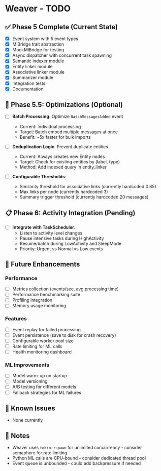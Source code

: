 # Weaver - TODO

## ✅ Phase 5 Complete (Current State)

- [x] Event system with 5 event types
- [x] MlBridge trait abstraction
- [x] MockMlBridge for testing
- [x] Async dispatcher with concurrent task spawning
- [x] Semantic indexer module
- [x] Entity linker module
- [x] Associative linker module
- [x] Summarizer module
- [x] Integration tests
- [x] Documentation

## 🔄 Phase 5.5: Optimizations (Optional)

- [ ] **Batch Processing**: Optimize `BatchMessagesAdded` event
  - Current: Individual processing
  - Target: Batch embed multiple messages at once
  - Benefit: ~5x faster for bulk imports

- [ ] **Deduplication Logic**: Prevent duplicate entities
  - Current: Always creates new Entity nodes
  - Target: Check for existing entities by (label, type)
  - Method: Add indexed query in entity_linker

- [ ] **Configurable Thresholds**:
  - Similarity threshold for associative links (currently hardcoded 0.85)
  - Max links per node (currently hardcoded 3)
  - Summary trigger threshold (currently hardcoded 20 messages)

## 📋 Phase 6: Activity Integration (Pending)

- [ ] **Integrate with TaskScheduler**:
  - Listen to activity level changes
  - Pause intensive tasks during HighActivity
  - Resume/batch during LowActivity and SleepMode
  - Priority: Urgent vs Normal vs Low events

## 🚀 Future Enhancements

### Performance
- [ ] Metrics collection (events/sec, avg processing time)
- [ ] Performance benchmarking suite
- [ ] Profiling integration
- [ ] Memory usage monitoring

### Features
- [ ] Event replay for failed processing
- [ ] Event persistence (save to disk for crash recovery)
- [ ] Configurable worker pool size
- [ ] Rate limiting for ML calls
- [ ] Health monitoring dashboard

### ML Improvements
- [ ] Model warm-up on startup
- [ ] Model versioning
- [ ] A/B testing for different models
- [ ] Fallback strategies for ML failures

## 🐛 Known Issues

- None currently

## 📝 Notes

- Weaver uses `tokio::spawn` for unlimited concurrency - consider semaphore for rate limiting
- Python ML calls are CPU-bound - consider dedicated thread pool
- Event queue is unbounded - could add backpressure if needed

